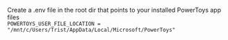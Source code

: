 
Create a .env file in the root dir that points to your installed PowerToys app files  
```POWERTOYS_USER_FILE_LOCATION = "/mnt/c/Users/Trist/AppData/Local/Microsoft/PowerToys"```